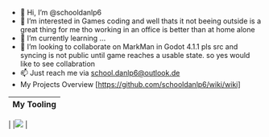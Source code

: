- 👋 Hi, I’m @schooldanlp6
- 👀 I’m interested in Games coding and well thats it not beeing outside is a great thing for me tho working in an office is better than at home alone
- 🌱 I’m currently learning ...
- 💞️ I’m looking to collaborate on MarkMan in Godot 4.1.1 pls src and syncing is not public until game reaches a usable state. so yes would like to see collabration
- 📫 Just reach me via school.danlp6@outlook.de
- My Projects Overview [https://github.com/schooldanlp6/wiki/wiki]

|My Tooling|
|-----------|
|
|![](https://img.shields.io/badge/GPU-Nvidia_2080_Super-green)
|
